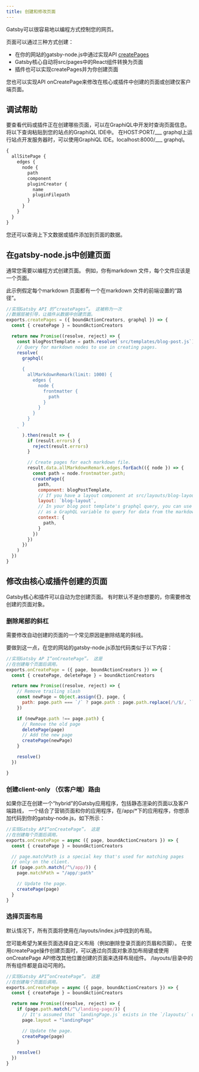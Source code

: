 ```yaml
---
title: 创建和修改页面
---
```

Gatsby可以很容易地以编程方式控制您的网页。

页面可以通过三种方式创建：

* 在你的网站的gatsby-node.js中通过实现API [createPages](/docs/node-apis/#createPages)
* Gatsby核心自动将src/pages中的React组件转换为页面
* 插件也可以实现createPages并为你创建页面

您也可以实现API onCreatePage来修改在核心或插件中创建的页面或创建仅客户端页面。

## 调试帮助

要查看代码或插件正在创建哪些页面，可以在GraphiQL中开发时查询页面信息。 将以下查询粘贴到您的站点的GraphiQL IDE中。 在HOST:PORT/___ graphql上运行站点开发服务器时，可以使用GraphiQL IDE。localhost:8000/___ graphql。

```graphql
{
  allSitePage {
    edges {
      node {
        path
        component
        pluginCreator {
          name
          pluginFilepath
        }
      }
    }
  }
}
```

您还可以查询上下文数据或插件添加到页面的数据。

## 在gatsby-node.js中创建页面

通常您需要以编程方式创建页面。 例如，你有markdown 文件，每个文件应该是一个页面。

此示例假定每个markdown 页面都有一个在markdown 文件的前端设置的“路径”。

```javascript
//实现Gatsby API 的“createPages”。 这被称为一次
//数据层被引导，让插件从数据中创建页面。
exports.createPages = ({ boundActionCreators, graphql }) => {
  const { createPage } = boundActionCreators

  return new Promise((resolve, reject) => {
    const blogPostTemplate = path.resolve(`src/templates/blog-post.js`)
    // Query for markdown nodes to use in creating pages.
    resolve(
      graphql(
        `
      {
        allMarkdownRemark(limit: 1000) {
          edges {
            node {
              frontmatter {
                path
              }
            }
          }
        }
      }
    `
      ).then(result => {
        if (result.errors) {
          reject(result.errors)
        }

        // Create pages for each markdown file.
        result.data.allMarkdownRemark.edges.forEach(({ node }) => {
          const path = node.frontmatter.path;
          createPage({
            path,
            component: blogPostTemplate,
            // If you have a layout component at src/layouts/blog-layout.js
            layout: `blog-layout`,
            // In your blog post template's graphql query, you can use path
            // as a GraphQL variable to query for data from the markdown file.
            context: {
              path,
            }
          })
        })
      })
    )
  })
}
```

## 修改由核心或插件创建的页面

Gatsby核心和插件可以自动为您创建页面。 有时默认不是你想要的，你需要修改创建的页面对象。

### 删除尾部的斜杠

需要修改自动创建的页面的一个常见原因是删除结尾的斜线。

要做到这一点，在您的网站的gatsby-node.js添加代码类似于以下内容：

```javascript
//实现Gatsby AP I“onCreatePage”。 这是
//在创建每个页面后调用。
exports.onCreatePage = ({ page, boundActionCreators }) => {
  const { createPage, deletePage } = boundActionCreators

  return new Promise((resolve, reject) => {
    // Remove trailing slash
    const newPage = Object.assign({}, page, {
      path: page.path === `/` ? page.path : page.path.replace(/\/$/, ``),
    })

    if (newPage.path !== page.path) {
      // Remove the old page
      deletePage(page)
      // Add the new page
      createPage(newPage)
    }

    resolve()
  })

}
```

### 创建client-only （仅客户端）路由

如果你正在创建一个“hybrid”的Gatsby应用程序，包括静态渲染的页面以及客户端路线， 一个结合了营销页面和你的应用程序，在/app/*下的应用程序，你想添加代码到你的gatsby-node.js，如下所示：

```javascript
//实现Gatsby API“onCreatePage”。 这是
//在创建每个页面后调用。
exports.onCreatePage = async ({ page, boundActionCreators }) => {
  const { createPage } = boundActionCreators

  // page.matchPath is a special key that's used for matching pages
  // only on the client.
  if (page.path.match(/^\/app/)) {
    page.matchPath = "/app/:path"

    // Update the page.
    createPage(page)
  }
}
```

### 选择页面布局

默认情况下，所有页面将使用在/layouts/index.js中找到的布局。

您可能希望为某些页面选择自定义布局（例如删除登录页面的页眉和页脚）。 在使用createPage操作创建页面时，可以通过向页面对象添加布局键或使用onCreatePage API修改其他位置创建的页面来选择布局组件。 /layouts/目录中的所有组件都是自动可用的。

```javascript
//实现Gatsby API“onCreatePage”。 这是
//在创建每个页面后调用。
exports.onCreatePage = async ({ page, boundActionCreators }) => {
  const { createPage } = boundActionCreators

  return new Promise((resolve, reject) => {
    if (page.path.match(/^\/landing-page/)) {
      // It's assumed that `landingPage.js` exists in the `/layouts/` directory
      page.layout = "landingPage"

      // Update the page.
      createPage(page)
    }

    resolve()
  })
}
```